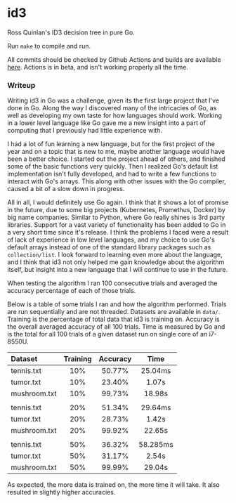# id3
Ross Quinlan's ID3 decision tree in pure Go.

Run `make` to compile and run.

All commits should be checked by Github Actions and builds are available [here](https://github.com/nwsnate/id3/actions).
Actions is in beta, and isn't working properly all the time.

### Writeup

Writing id3 in Go was a challenge, given its the first large project that I've done in Go. Along the way I discovered many of the intricacies of Go, as well as developing my own taste for how languages should work. Working in a lower level language like Go gave me a new insight into a part of computing that I previously had little experience with.

I had a lot of fun learning a new language, but for the first project of the year and on a topic that is new to me, maybe another language would have been a better choice. I started out the project ahead of others, and finished some of the basic functions very quickly. Then I realized Go's default list implementation isn't fully developed, and had to write a few functions to interact with Go's arrays. This along with other issues with the Go compiler, caused a bit of a slow down in progress.

All in all, I would definitely use Go again. I think that it shows a lot of promise in the future, due to some big projects (Kubernetes, Promethus, Docker) by big name companies. Similar to Python, where Go really shines is 3rd party libraries. Support for a vast variety of functionality has been added to Go in a very short time since it's release. I think the problems I faced were a result of lack of experience in low level languages, and my choice to use Go's default arrays instead of one of the standard library packages such as `collection/list`. I look forward to learning even more about the language, and I think that id3 not only helped me gain knowledge about the algorithm itself, but insight into a new language that I will continue to use in the future.

When testing the algorithm I ran 100 consecutive trials and averaged the accuracy percentage of each of those trials.

Below is a table of some trials I ran and how the algorithm performed. Trials are run sequentially and are not threaded. Datasets are available in `data/`. Training is the percentage of total data that id3 is training on. Accuracy is the overall averaged accuracy of all 100 trials. Time is measured by Go and is the total for all 100 trials of a given dataset run on single core of an i7-8550U.

|    Dataset   | Training | Accuracy |   Time   |
| :----------- | :------: | :------: | :------: |
| tennis.txt   |    10%   |  50.77%  |  25.04ms |
| tumor.txt    |    10%   |  23.40%  |  1.07s   |
| mushroom.txt |    10%   |  99.73%  |  18.98s  |
| | | | |
| tennis.txt   |    20%   |  51.34%  |  29.64ms |
| tumor.txt    |    20%   |  28.73%  |  1.42s   |
| mushroom.txt |    20%   |  99.92%  |  22.65s  |
| | | | |
| tennis.txt   |    50%   |  36.32%  | 58.285ms |
| tumor.txt    |    50%   |  31.17%  |  2.54s   |
| mushroom.txt |    50%   |  99.99%  |  29.04s  |

As expected, the more data is trained on, the more time it will take. It also resulted in slightly higher accuracies.